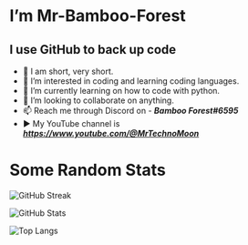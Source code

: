 # I’m Mr-Bamboo-Forest 

## I use GitHub to back up code 

- 👤 I am short, very short.
- 👀 I’m interested in coding and learning coding languages.
- 🌱 I’m currently learning on how to code with python.
- 💞️ I’m looking to collaborate on anything. 
- 📫 Reach me through Discord on - ***Bamboo Forest#6595***
- ▶️ My YouTube channel is ***https://www.youtube.com/@MrTechnoMoon***

# Some Random Stats

![GitHub Streak](http://github-readme-streak-stats.herokuapp.com?user=Mr-Bamboo-Forest&theme=dark)

![GitHub Stats](https://github-readme-stats.vercel.app/api?username=Mr-Bamboo-Forest&theme=dark)

![Top Langs](https://github-readme-stats.vercel.app/api/top-langs/?username=Mr-Bamboo-Forest&layout=compact&theme=vision-friendly-dark)
